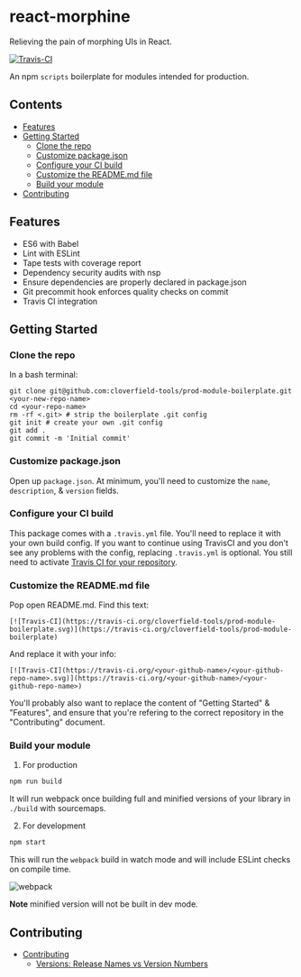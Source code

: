 # react-morphine
Relieving the pain of morphing UIs in React.

[![Travis-CI](https://travis-ci.org/mmmoli/react-morphine.svg)](https://travis-ci.org/mmmoli/react-morphine)

An npm `scripts` boilerplate for modules intended for production.

<!-- START doctoc generated TOC please keep comment here to allow auto update -->
<!-- DON'T EDIT THIS SECTION, INSTEAD RE-RUN doctoc TO UPDATE -->
## Contents

- [Features](#features)
- [Getting Started](#getting-started)
  - [Clone the repo](#clone-the-repo)
  - [Customize package.json](#customize-packagejson)
  - [Configure your CI build](#configure-your-ci-build)
  - [Customize the README.md file](#customize-the-readmemd-file)
  - [Build your module](#build-your-module)
- [Contributing](#contributing)

<!-- END doctoc generated TOC please keep comment here to allow auto update -->

## Features

* ES6 with Babel
* Lint with ESLint
* Tape tests with coverage report
* Dependency security audits with nsp
* Ensure dependencies are properly declared in package.json
* Git precommit hook enforces quality checks on commit
* Travis CI integration


## Getting Started

### Clone the repo

In a bash terminal:

```
git clone git@github.com:cloverfield-tools/prod-module-boilerplate.git <your-new-repo-name>
cd <your-repo-name>
rm -rf <.git> # strip the boilerplate .git config
git init # create your own .git config
git add .
git commit -m 'Initial commit'
```

### Customize package.json

Open up `package.json`. At minimum, you'll need to customize the `name`, `description`, & `version` fields.


### Configure your CI build

This package comes with a `.travis.yml` file. You'll need to replace it with your own build config. If you want to continue using TravisCI and you don't see any problems with the config, replacing `.travis.yml` is optional. You still need to activate [Travis CI for your repository](http://docs.travis-ci.com/user/getting-started/).


### Customize the README.md file

Pop open README.md. Find this text:

```
[![Travis-CI](https://travis-ci.org/cloverfield-tools/prod-module-boilerplate.svg)](https://travis-ci.org/cloverfield-tools/prod-module-boilerplate)
```

And replace it with your info:

```
[![Travis-CI](https://travis-ci.org/<your-github-name>/<your-github-repo-name>.svg)](https://travis-ci.org/<your-github-name>/<your-github-repo-name>)
```

You'll probably also want to replace the content of "Getting Started" & "Features", and ensure that you're refering to the correct repository in the "Contributing" document.


### Build your module

1. For production

  ```sh
  npm run build
  ```

  It will run webpack once building full and minified versions of your library in `./build` with sourcemaps.


2. For development

  ```sh
  npm start
  ```

  This will run the `webpack` build in watch mode and will include ESLint checks on compile time.

  ![webpack](https://cloud.githubusercontent.com/assets/175264/8304834/d66f7944-19ec-11e5-9feb-9f66caa5c593.gif)

  **Note** minified version will not be built in dev mode.

## Contributing

- [Contributing](docs/contributing/index.md)
  - [Versions: Release Names vs Version Numbers](docs/contributing/versions/index.md)
